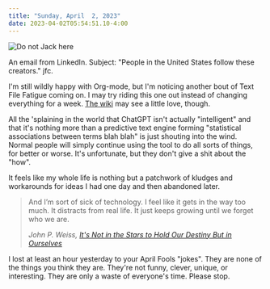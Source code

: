 ```yaml
---
title: "Sunday, April  2, 2023"
date: 2023-04-02T05:54:51.10-4:00
---
```


![Do not Jack here](/img/2023/20230402--do-not-jack-here.jpg)

An email from LinkedIn. Subject: "People in the United States follow these creators." jfc.

I'm still wildly happy with Org-mode, but I'm noticing another bout of Text File Fatigue coming on. I may try riding this one out instead of changing everything for a week. [The wiki](https://wiki.baty.net) may see a little love, though.

All the 'splaining in the world that ChatGPT isn't actually "intelligent" and that it's nothing more than a predictive text engine forming "statistical associations between terms blah blah" is just shouting into the wind. Normal people will simply continue using the tool to do all sorts of things, for better or worse. It's unfortunate, but they don't give a shit about the "how". 

It feels like my whole life is nothing but a patchwork of kludges and workarounds for ideas I had one day and then abandoned later.

> And I’m sort of sick of technology. I feel like it gets in the way too much. It distracts from real life. It just keeps growing until we forget who we are.
> 
> <cite>John P. Weiss, [It's Not in the Stars to Hold Our Destiny But in Ourselves](https://johnpweiss.com/blog/185731/its-not-in-the-stars-to-hold-our-destiny-but-in-ourselves)</cite>

I lost at least an hour yesterday to your April Fools "jokes". They are none of the things you think they are. They're not funny, clever, unique, or interesting. They are only a waste of everyone's time. Please stop.
